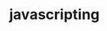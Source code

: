                                                                                                                                                                            
# javascripting


